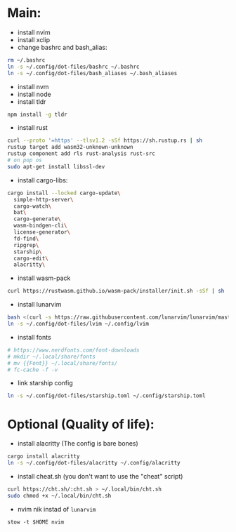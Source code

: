 # Main:
- install nvim
- install xclip
- change bashrc and bash_alias:
``` bash
rm ~/.bashrc
ln -s ~/.config/dot-files/bashrc ~/.bashrc
ln -s ~/.config/dot-files/bash_aliases ~/.bash_aliases
```


- install nvm
- install node
- install tldr
``` bash
npm install -g tldr
```


- install rust
``` bash
curl --proto '=https' --tlsv1.2 -sSf https://sh.rustup.rs | sh
rustup target add wasm32-unknown-unknown
rustup component add rls rust-analysis rust-src
# on pop os
sudo apt-get install libssl-dev
```


- install cargo-libs:
``` bash
cargo install --locked cargo-update\
  simple-http-server\
  cargo-watch\
  bat\
  cargo-generate\
  wasm-bindgen-cli\
  license-generator\
  fd-find\
  ripgrep\
  starship\
  cargo-edit\
  alacritty\
```


- install wasm-pack
``` bash
curl https://rustwasm.github.io/wasm-pack/installer/init.sh -sSf | sh 
```


- install lunarvim
``` bash
bash <(curl -s https://raw.githubusercontent.com/lunarvim/lunarvim/master/utils/installer/install.sh)
ln -s ~/.config/dot-files/lvim ~/.config/lvim
```


- install fonts
``` bash
# https://www.nerdfonts.com/font-downloads
# mkdir ~/.local/share/fonts
# mv {{Font}} ~/.local/share/fonts/
# fc-cache -f -v
```


- link starship config
``` bash
ln -s ~/.config/dot-files/starship.toml ~/.config/starship.toml
```


# Optional (Quality of life):
- install alacritty (The config is bare bones)
``` bash
cargo install alacritty
ln -s ~/.config/dot-files/alacritty ~/.config/alacritty
```


- install cheat.sh (you don't want to use the "cheat" script)
``` bash
curl https://cht.sh/:cht.sh > ~/.local/bin/cht.sh
sudo chmod +x ~/.local/bin/cht.sh
```

- nvim nik instad of `lunarvim`
```
stow -t $HOME nvim
```
